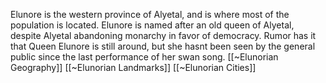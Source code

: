 Elunore is the western province of Alyetal, and is where most of the population is located. Elunore is named after an old queen of Alyetal, despite Alyetal abandoning monarchy in favor of democracy. Rumor has it that Queen Elunore is still around, but she hasnt been seen by the general public since the last performance of her swan song.
[[~Elunorian Geography]]
[[~Elunorian Landmarks]]
[[~Elunorian Cities]]
